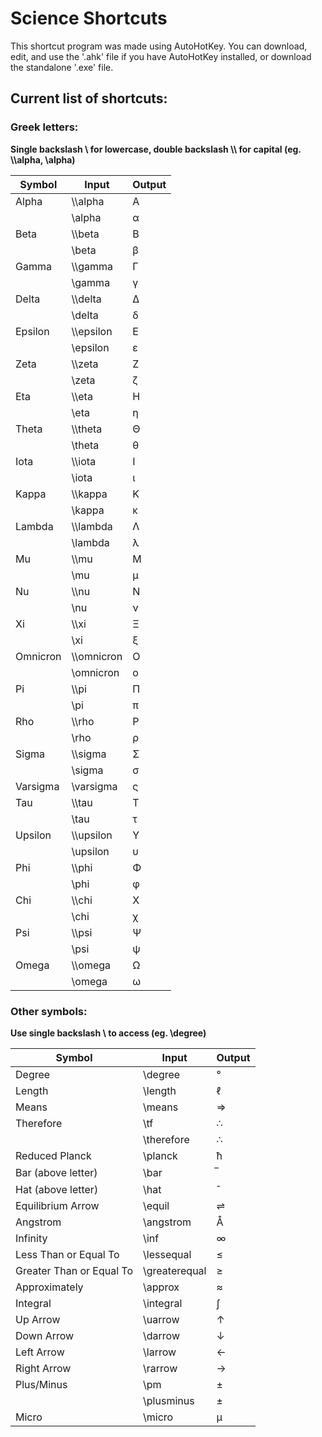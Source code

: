# Science Shortcuts

This shortcut program was made using AutoHotKey.
You can download, edit, and use the '.ahk' file if you have AutoHotKey installed, or download the standalone '.exe' file. 

## Current list of shortcuts:

### Greek letters:

**Single backslash \\ for lowercase, double backslash \\\\ for capital (eg. \\\\alpha, \\alpha)**

| Symbol | Input | Output |
| --- | --- | --- |
| Alpha | \\\alpha | Α |
| | \alpha | α |
| Beta | \\\beta | Β |
| | \beta | β |
| Gamma | \\\gamma | Γ |
| | \gamma | γ |
| Delta | \\\delta | Δ |
| | \delta | δ |
| Epsilon | \\\epsilon | Ε |
| | \epsilon | ε |
| Zeta | \\\zeta | Ζ |
| | \zeta | ζ |
| Eta | \\\eta | Η |
| | \eta | η |
| Theta | \\\theta | Θ |
| | \theta | θ |
| Iota | \\\iota | Ι |
| | \iota | ι |
| Kappa | \\\kappa | Κ |
| | \kappa | κ |
| Lambda | \\\lambda | Λ |
| | \lambda | λ |
| Mu | \\\mu | Μ |
| | \mu | μ |
| Nu | \\\nu | Ν |
| | \nu | ν |
| Xi | \\\xi | Ξ |
| | \xi | ξ |
| Omnicron | \\\omnicron | Ο |
| | \omnicron | ο |
| Pi | \\\pi | Π |
| | \pi | π |
| Rho | \\\rho | Ρ |
| | \rho | ρ |
| Sigma | \\\sigma | Σ |
| | \sigma | σ |
| Varsigma | \varsigma | ς |
| Tau | \\\tau | Τ |
| | \tau | τ |
| Upsilon | \\\upsilon | Υ |
| | \upsilon | υ |
| Phi | \\\phi | Φ |
| | \phi | φ |
| Chi | \\\chi | Χ |
| | \chi | χ |
| Psi | \\\psi | Ψ |
| | \psi | ψ |
| Omega | \\\omega | Ω |
| | \omega | ω |

### Other symbols:

**Use single backslash \\ to access (eg. \degree)**

| Symbol | Input | Output |
| --- | --- | --- |
| Degree | \degree | ° |
| Length | \length | ℓ |
| Means | \means | ⇒ |
| Therefore | \tf | ∴ |
| | \therefore | ∴ |
| Reduced Planck | \planck | ћ |
| Bar (above letter) | \bar | ̅ |
| Hat (above letter) | \hat | ̂ |
| Equilibrium Arrow | \equil | ⇌ |
| Angstrom | \angstrom | Å |
| Infinity | \inf | ∞ |
| Less Than or Equal To | \lessequal | ≤ |
| Greater Than or Equal To | \greaterequal | ≥ |
| Approximately | \approx | ≈ |
| Integral | \integral | ∫ |
| Up Arrow | \uarrow | ↑ |
| Down Arrow | \darrow | ↓ |
| Left Arrow | \larrow | ← |
| Right Arrow | \rarrow | → |
| Plus/Minus | \pm | ± |
| | \plusminus | ± |
| Micro | \micro | μ |

